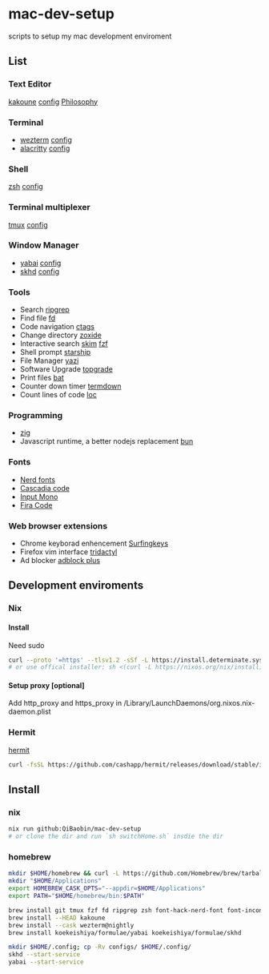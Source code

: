 # mac-dev-setup
scripts to setup my mac development enviroment

## List

### Text Editor
[kakoune](https://github.com/mawww/kakoune)
[config](https://github.com/QiBaobin/mac-dev-setup/blob/master/configs/kak/kakrc)
[Philosophy](http://kakoune.org/why-kakoune/why-kakoune.html)

### Terminal
- [wezterm](https://github.com/wez/wezterm)
[config](https://github.com/QiBaobin/mac-dev-setup/blob/master/configs/wezterm/wezterm.lua)
- [alacritty](https://github.com/alacritty/alacritty) [config](https://github.com/QiBaobin/mac-dev-setup/blob/master/configs/alacritty/alacritty.toml)
  
### Shell
[zsh](https://www.zsh.org/)
[config](https://github.com/QiBaobin/mac-dev-setup/blob/master/configs/.zshrc)

### Terminal multiplexer
[tmux](https://github.com/tmux/tmux/)
[config](https://github.com/QiBaobin/mac-dev-setup/blob/master/configs/tmux/tmux.conf)

### Window Manager
- [yabai](https://github.com/koekeishiya/yabai)
[config](https://github.com/QiBaobin/mac-dev-setup/blob/master/configs/.yabairc)
- [skhd](https://github.com/koekeishiya/skhd/)
[config](https://github.com/QiBaobin/mac-dev-setup/blob/master/configs/.skhdrc)

### Tools
- Search [ripgrep](https://github.com/BurntSushi/ripgrep)
- Find file [fd](https://github.com/sharkdp/fd)
- Code navigation [ctags](https://github.com/universal-ctags/ctags)
- Change directory [zoxide](https://github.com/ajeetdsouza/zoxide)
- Interactive search [skim](https://github.com/lotabout/skim) [fzf](https://github.com/junegunn/fzf)
- Shell prompt [starship](https://github.com/starship/starship)
- File Manager [yazi](https://github.com/sxyazi/yazi)
- Software Upgrade [topgrade](https://github.com/topgrade-rs/topgrade)
- Print files [bat](https://github.com/sharkdp/bat)
- Counter down timer [termdown](https://github.com/trehn/termdown)
- Count lines of code [loc](https://github.com/cgag/loc)

### Programming
- [zig](https://ziglang.org/)
- Javascript runtime, a better nodejs replacement [bun](https://github.com/oven-sh/bun)

### Fonts
- [Nerd fonts](https://github.com/ryanoasis/nerd-fonts)
- [Cascadia code](https://github.com/microsoft/cascadia-code)
- [Input Mono](https://input.djr.com/)
- [Fira Code](https://github.com/tonsky/FiraCode)

### Web browser extensions
- Chrome keyborad enhencement [Surfingkeys](https://github.com/brookhong/Surfingkeys)
- Firefox vim interface [tridactyl](https://github.com/tridactyl/tridactyl)
- Ad blocker [adblock plus](https://adblockplus.org/)

## Development enviroments
### Nix

#### Install
Need sudo
```sh
curl --proto '=https' --tlsv1.2 -sSf -L https://install.determinate.systems/nix | sh -s -- install
# or use offical installer: sh <(curl -L https://nixos.org/nix/install)
```
#### Setup proxy [optional]
Add http_proxy and https_proxy in /Library/LaunchDaemons/org.nixos.nix-daemon.plist

### Hermit
[hermit](https://github.com/cashapp/hermit)
```sh
curl -fsSL https://github.com/cashapp/hermit/releases/download/stable/install.sh | /bin/bash
```

## Install

### nix
```sh
nix run github:QiBaobin/mac-dev-setup
# or clone the dir and run `sh switchHome.sh` insdie the dir

```

### homebrew
```sh
mkdir $HOME/homebrew && curl -L https://github.com/Homebrew/brew/tarball/master | tar xz --strip 1 -C $HOME/homebrew
mkdir "$HOME/Applications"
export HOMEBREW_CASK_OPTS="--appdir=$HOME/Applications"
export PATH="$HOME/homebrew/bin:$PATH"

brew install git tmux fzf fd ripgrep zsh font-hack-nerd-font font-inconsolata font-input font-monaspace universal-ctags zoxide
brew install --HEAD kakoune
brew install --cask wezterm@nightly
brew install koekeishiya/formulae/yabai koekeishiya/formulae/skhd

mkdir $HOME/.config; cp -Rv configs/ $HOME/.config/
skhd --start-service
yabai --start-service
```


